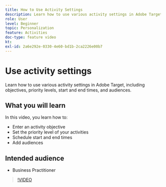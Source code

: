 ```yaml
---
title: How to Use Activity Settings
description: Learn how to use various activity settings in Adobe Target, including objectives, priority levels, start and end times, and audiences.
role: User
level: Beginner
topic: Personalization
feature: Activities
doc-type: feature video
kt:
exl-id: 2a6e292e-0330-4e60-bd1b-2ca2226e00b7
---
```

# Use activity settings

Learn how to use various activity settings in Adobe Target, including objectives, priority levels, start and end times, and audiences.

## What you will learn

In this video, you learn how to:

* Enter an activity objective
* Set the priority level of your activities
* Schedule start and end times
* Add audiences

## Intended audience

* Business Practitioner

>[!VIDEO](https://video.tv.adobe.com/v/17381/?quality=12)
